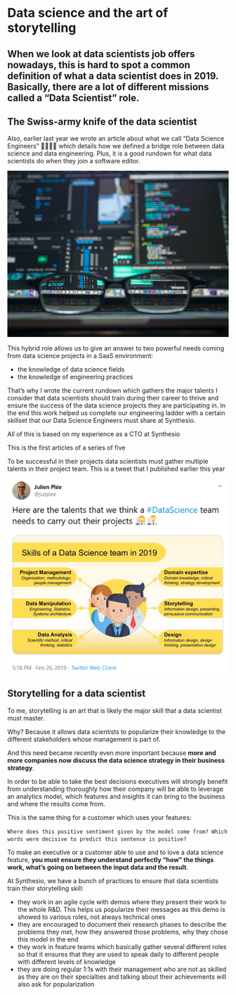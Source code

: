 # Data science and the art of storytelling

## When we look at data scientists job offers nowadays, this is hard to spot a common definition of what a data scientist does in 2019. Basically, there are a lot of different missions called a “Data Scientist” role.

## The Swiss-army knife of the data scientist

Also, earlier last year we wrote an article about what we call “Data Science Engineers” 👩‍🔬👨‍🔬 which details how we defined a bridge role between data science and data engineering. Plus, it is a good rundown for what data scientists do when they join a software editor.

![Datascience and the art of storytelling](images/data-science-and-the-art-of-storytelling-01.jpeg)

This hybrid role allows us to give an answer to two powerful needs coming from data science projects in a SaaS environment:

* the knowledge of data science fields
* the knowledge of engineering practices

That’s why I wrote the current rundown which gathers the major talents I consider that data scientists should train during their career to thrive and ensure the success of the data science projects they are participating in. In the end this work helped us complete our engineering ladder with a certain skillset that our Data Science Engineers must share at Synthesio.

All of this is based on my experience as a CTO at Synthesio

This is the first articles of a series of five

To be successful in their projects data scientists must gather multiple talents in their project team. This is a tweet that I published earlier this year

![Talents of a data science team](images/data-science-and-the-art-of-storytelling-02.png)

## Storytelling for a data scientist

To me, storytelling is an art that is likely the major skill that a data scientist must master.

Why? Because it allows data scientists to popularize their knowledge to the different stakeholders whose management is part of.

And this need became recently even more important because **more and more companies now discuss the data science strategy in their business strategy**.

In order to be able to take the best decisions executives will strongly benefit from understanding thoroughly how their company will be able to leverage an analytics model, which features and insights it can bring to the business and where the results come from.

This is the same thing for a customer which uses your features:

`Where does this positive sentiment given by the model come from? Which words were decisive to predict this sentence is positive?`

To make an executive or a customer able to use and to love a data science feature, **you must ensure they understand perfectly “how” the things work, what’s going on between the input data and the result**.

At Synthesio, we have a bunch of practices to ensure that data scientists train their storytelling skill:

* they work in an agile cycle with demos where they present their work to the whole R&D. This helps us popularize their messages as this demo is showed to various roles, not always technical ones
* they are encouraged to document their research phases to describe the problems they met, how they answered those problems, why they chose this model in the end
* they work in feature teams which basically gather several different roles so that it ensures that they are used to speak daily to different people with different levels of knowledge
* they are doing regular 1:1s with their management who are not as skilled as they are on their specialties and talking about their achievements will also ask for popularization